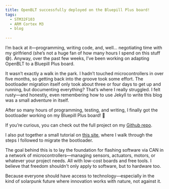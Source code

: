 ```yaml
---
title: OpenBLT successfully deployed on the Bluepill Plus board!
tags: 
  - STM32F103   
  - ARM Cortex M3
  - blog
  
---
```


I’m back at it—programming, writing code, and, well… negotiating time with my girlfriend (she’s not a huge fan of how many hours I spend on this stuff 😅). Anyway, over the past few weeks, I’ve been working on adapting OpenBLT to a Bluepill Plus board.

It wasn’t exactly a walk in the park. I hadn’t touched microcontrollers in over five months, so getting back into the groove took some effort. The bootloader migration itself only took about three or four days to get up and running, but documenting everything? That’s where I really struggled. I felt rusty—and honestly, even remembering how to use Jekyll to write this blog was a small adventure in itself.


After so many hours of programming, testing, and writing, I finally got the bootloader working on my Bluepill Plus board! 🎉

If you’re curious, you can check out the full project on my [Github repo](https://github.com/razielgdn/black-and-blue-pill-plus-with-openBLT).

I also put together a small tutorial on [this site](https://razielgdn.github.io/risingembeddedmx/projects/en/1-openblt/openblt-bluepill), where I walk through the steps I followed to migrate the bootloader.

The goal behind this is to lay the foundation for flashing software via CAN in a network of microcontrollers—managing sensors, actuators, motors, or whatever your project needs. All with low-cost boards and free tools.
I believe that freedom shouldn't only apply to software, but to hardware too.

Because everyone should have access to technology—especially in the kind of solarpunk future where innovation works with nature, not against it.